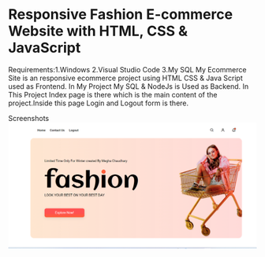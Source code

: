 # Responsive Fashion E-commerce Website with HTML, CSS & JavaScript

Requirements:1.Windows
             2.Visual Studio Code
             3.My SQL
My Ecommerce Site is an responsive ecommerce project using HTML CSS & Java Script used as Frontend.
In My Project My SQL & NodeJs is Used as Backend.
In This Project Index page is there which is the main content of the project.Inside this page Login and Logout form is there.


Screenshots
<br>
<img src = "]sdfsd.png"></img>



